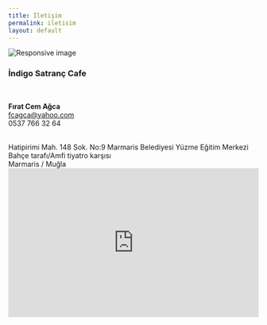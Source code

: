 ```yaml
---
title: İletişim
permalink: iletisim
layout: default
---
```




<div class="panel panel-default">
  <div class="panel-body">


<div class="row">
<div class="col-md-6">

<img src="{{ site.github.url }}/assets/images/indigo500.jpg" class="img-responsive img-thumbnail" alt="Responsive image">
  </div>
<div class="col-md-6">
<p><h3> İndigo Satranç Cafe </h3> </p>
<br/>
<p>
  <strong>Fırat Cem Ağca</strong> <br/>
  <a href="mailto:#">fcagca@yahoo.com</a> <br/>
  0537 766 32 64 <br/>
</p>
<br/>
Hatipirimi Mah. 148 Sok. No:9 Marmaris Belediyesi Yüzme Eğitim Merkezi Bahçe tarafı/Amfi tiyatro karşısı <br/>
Marmaris / Muğla <br/>
</div>

</div>

</div>
</div>


<div class="panel panel-default">
  <div class="panel-body">
<iframe
  width="100%"
  height="300"
  frameborder="0" style="border:0"
  src="https://www.google.com/maps/embed/v1/place?key=AIzaSyCLsr5EE3s338Y31Aa2jKgxf0Pv5TENff8&q=İndigo%20Satranç%20Cafe&maptype=satellite" allowfullscreen>
</iframe>

  </div>
</div>
